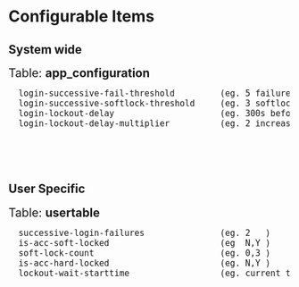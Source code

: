 # Configurable Items

## System wide
<span style="font-size:1.5em;">Table: <b>app_configuration</b></span>

<pre style="font-size: 15px">
  login-successive-fail-threshold         (eg. 5 failures before a softlock occurs)
  login-successive-softlock-threshold     (eg. 3 softlocks before a hardlock occurs)
  login-lockout-delay                     (eg. 300s before the next login attempt)
  login-lockout-delay-multiplier          (eg. 2 increases further login delays by twice i.e, 600s)
</pre>
<br><br><br>

## User Specific
<span style="font-size:1.5em;">Table: <b>usertable</b></span>

<pre style="font-size: 15px">
  successive-login-failures               (eg. 2   )
  is-acc-soft-locked                      (eg  N,Y )
  soft-lock-count                         (eg. 0,3 )
  is-acc-hard-locked                      (eg. N,Y )
  lockout-wait-starttime                  (eg. current timestamp)
</pre>